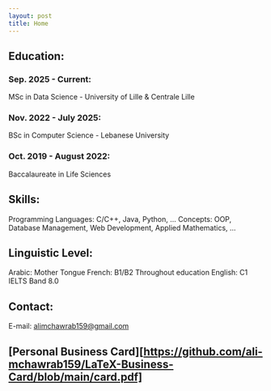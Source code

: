 ```yaml
---
layout: post
title: Home
---
```


## Education:

### Sep. 2025 - Current:

  MSc in Data Science - University of Lille & Centrale Lille

### Nov. 2022 - July 2025:

  BSc in Computer Science - Lebanese University

### Oct. 2019 - August 2022:

  Baccalaureate in Life Sciences

## Skills:

  Programming Languages: C/C++, Java, Python, ...
  Concepts: OOP, Database Management, Web Development, Applied Mathematics, ...

## Linguistic Level:

  Arabic: Mother Tongue
  French: B1/B2 Throughout education
  English: C1 IELTS Band 8.0

## Contact:

E-mail: alimchawrab159@gmail.com

## [Personal Business Card][https://github.com/ali-mchawrab159/LaTeX-Business-Card/blob/main/card.pdf]





